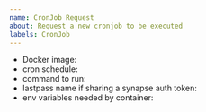 ```yaml
---
name: CronJob Request
about: Request a new cronjob to be executed
labels: CronJob
---
```


<!--
  When requesting a cronjob please provide the following information:
-->

- Docker image:
- cron schedule:
- command to run:
- lastpass name if sharing a synapse auth token:
- env variables needed by container:
